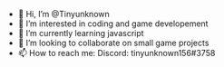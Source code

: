 - 👋 Hi, I’m @Tinyunknown
- 👀 I’m interested in coding and game developement
- 🌱 I’m currently learning javascript
- 💞️ I’m looking to collaborate on small game projects
- 📫 How to reach me: Discord: tinyunknown156#3758

<!---
Tinyunknown/Tinyunknown is a ✨ special ✨ repository because its `README.md` (this file) appears on your GitHub profile.
You can click the Preview link to take a look at your changes.
--->
